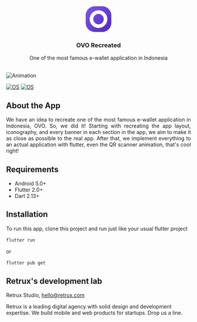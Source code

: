 <br />
<p align="center">
  <a href="https://github.com/retruxstudio/MobdevCam">
    <img src="assets/images/launcher.png" width="70" height="70"alt="Logo">
  </a>

  <h3 align="center">OVO Recreated</h3>
  <p align="center">
    One of the most famous e-wallet application in Indonesia
    <br>
    <br>
  </p>
</p>

![Animation](assets/images/hero.gif)

[![OS](https://img.shields.io/badge/OS-Android-0E84E5)](#)
[![OS](https://img.shields.io/badge/-Flutter-41D0FD)](#)
## About the App

<p align="justify">We have an idea to recreate one of the most famous e-wallet application in Indonesia, OVO. So, we did it! Starting with recreating the app layout, iconography, and every banner in each section in the app, we aim to make it as close as possible to the real app. After that, we implement everything to an actual application with flutter, even the QR scanner animation, that's cool right!
</p>

## Requirements

- Android 5.0+
- Flutter 2.0+
- Dart 2.13+

## Installation

To run this app, clone this project and run just like your usual flutter project
```ruby
flutter run
```
or
```ruby
flutter pub get
```
## Retrux's development lab

Retrux Studio, hello@retrux.com

Retrux is a leading digital agency with solid design and development expertise. We build mobile and web products for startups. Drop us a line.
